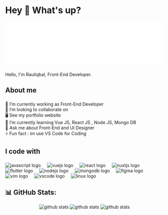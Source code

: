 <h1 align="left">Hey 👋 What's up?</h1>

<div align="center"><img src="./public/banner.svg" /></div>

###

<p align="left">Hello, I'm Rauliqbal, Front-End Developer.</p>

###

<h2 align="left">About me</h2>

###

<p align="left">🔭 I’m currently working as Front-End Developer<br>👯 I’m looking to collaborate on<br>🖥️ See my portfolio website<br>🌱 I’m currently learning Vue JS, React JS , Node JS, Mongo DB<br>💬 Ask me about Front-End and UI Designer<br>⚡ Fun fact : im use VS Code for Coding</p>

###

<h2 align="left">I code with</h2>

###

<div align="left">
  <img src="https://cdn.jsdelivr.net/gh/devicons/devicon/icons/javascript/javascript-original.svg" height="40" alt="javascript logo"  />
  <img width="12" />
  <img src="https://cdn.jsdelivr.net/gh/devicons/devicon/icons/vuejs/vuejs-original.svg" height="40" alt="vuejs logo"  />
  <img width="12" />
  <img src="https://cdn.jsdelivr.net/gh/devicons/devicon/icons/react/react-original.svg" height="40" alt="react logo"  />
  <img width="12" />
  <img src="https://cdn.jsdelivr.net/gh/devicons/devicon/icons/nuxtjs/nuxtjs-original.svg" height="40" alt="nuxtjs logo"  />
  <img width="12" />
  <img src="https://cdn.jsdelivr.net/gh/devicons/devicon/icons/flutter/flutter-original.svg" height="40" alt="flutter logo"  />
  <img width="12" />
  <img src="https://cdn.jsdelivr.net/gh/devicons/devicon/icons/nodejs/nodejs-original.svg" height="40" alt="nodejs logo"  />
  <img width="12" />
  <img src="https://cdn.jsdelivr.net/gh/devicons/devicon/icons/mongodb/mongodb-original.svg" height="40" alt="mongodb logo"  />
  <img width="12" />
  <img src="https://cdn.jsdelivr.net/gh/devicons/devicon/icons/figma/figma-original.svg" height="40" alt="figma logo"  />
  <img width="12" />
  <img src="https://cdn.jsdelivr.net/gh/devicons/devicon/icons/vim/vim-original.svg" height="40" alt="vim logo"  />
  <img width="12" />
  <img src="https://cdn.jsdelivr.net/gh/devicons/devicon/icons/vscode/vscode-original.svg" height="40" alt="vscode logo"  />
  <img width="12" />
  <img src="https://cdn.jsdelivr.net/gh/devicons/devicon/icons/linux/linux-original.svg" height="40" alt="linux logo"  />
</div>

###

## 📊 GitHub Stats:

<div align="center">
<img src="https://github-readme-stats.vercel.app/api?username=Rauliqbal&theme=tokyonight&hide_border=false&include_all_commits=false&count_private=false" alt="github stats"/>
  <img src="https://github-readme-streak-stats.herokuapp.com/?user=Rauliqbal&theme=tokyonight&hide_border=false" alt="github stats"/>
  <img src="https://github-readme-stats.vercel.app/api/top-langs/?username=Rauliqbal&theme=tokyonight&hide_border=false&include_all_commits=false&count_private=false&layout=compact" alt="github stats"/> 
</div>

